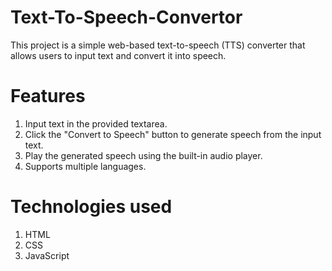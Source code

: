 # Text-To-Speech-Convertor
  This project is a simple web-based text-to-speech (TTS) converter that allows users to input text and convert it into speech.

# Features
1. Input text in the provided textarea.
2. Click the "Convert to Speech" button to generate speech from the input text.
3. Play the generated speech using the built-in audio player.
4. Supports multiple languages.

# Technologies used
1. HTML
2. CSS
3. JavaScript
